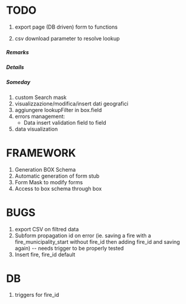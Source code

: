 TODO
====



1. export page (DB driven) form to functions

1. csv download parameter to resolve lookup



##### Remarks

##### Details


##### Someday

1. custom Search mask
1. visualizzazione/modifica/insert dati geografici
1. aggiungere lookupFilter in box.field
1. errors management:
    - Data insert validation field to field
1. data visualization

FRAMEWORK
====
1. Generation BOX Schema
1. Automatic generation of form stub
1. Form Mask to modify forms
1. Access to box schema through box

BUGS
===
1. export CSV on filtred data
1. Subform propagation id on error (ie. saving a fire with a fire_municipality_start without fire_id then adding fire_id and saving again) -- needs trigger to be properly tested
1. Insert fire, fire_id default

DB
===
1. triggers for fire_id